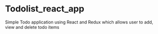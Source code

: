 # Todolist_react_app
Simple Todo application using React and Redux which allows user to add, view and delete todo items

